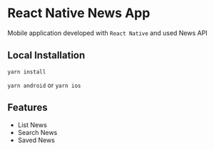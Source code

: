 # React Native News App

Mobile application developed with `React Native` and used News API

## Local Installation
`yarn install`

`yarn android` or `yarn ios`
## Features
- List News
- Search News
- Saved News

